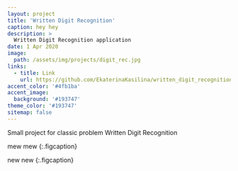```yaml
---
layout: project
title: 'Written Digit Recognition'
caption: hey hey
description: >
  Written Digit Recognition application 
date: 1 Apr 2020
image: 
  path: /assets/img/projects/digit_rec.jpg
links:
  - title: Link
    url: https://github.com/EkaterinaKasilina/written_digit_recognition?tab=readme-ov-file
accent_color: '#4fb1ba'
accent_image:
  background: '#193747'
theme_color: '#193747'
sitemap: false
---
```


Small project for classic problem Written Digit Recognition

mew mew
{:.figcaption}


new new
{:.figcaption}